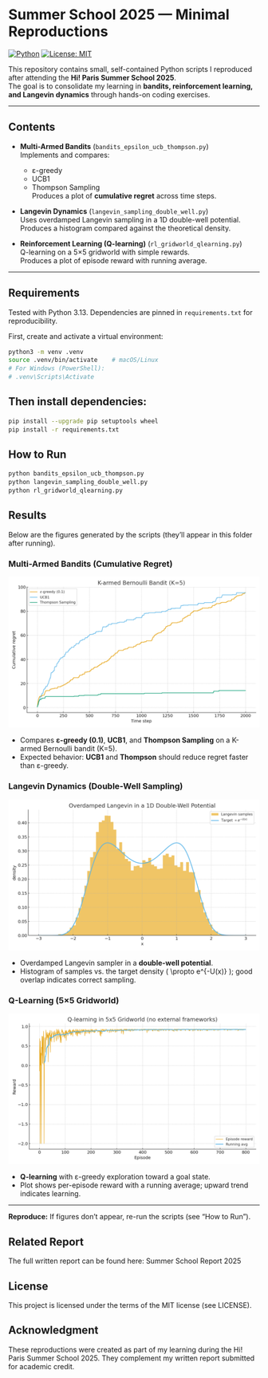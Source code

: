 # Summer School 2025 — Minimal Reproductions

[![Python](https://img.shields.io/badge/Python-3.13-blue)](https://www.python.org/downloads/release/python-3130/)
[![License: MIT](https://img.shields.io/badge/License-MIT-green.svg)](LICENSE)

This repository contains small, self-contained Python scripts I reproduced after attending the **Hi! Paris Summer School 2025**.  
The goal is to consolidate my learning in **bandits, reinforcement learning, and Langevin dynamics** through hands-on coding exercises.

---

## Contents
- **Multi-Armed Bandits** (`bandits_epsilon_ucb_thompson.py`)  
  Implements and compares:
  - ε-greedy
  - UCB1
  - Thompson Sampling  
  Produces a plot of **cumulative regret** across time steps.

- **Langevin Dynamics** (`langevin_sampling_double_well.py`)  
  Uses overdamped Langevin sampling in a 1D double-well potential.  
  Produces a histogram compared against the theoretical density.

- **Reinforcement Learning (Q-learning)** (`rl_gridworld_qlearning.py`)  
  Q-learning on a 5×5 gridworld with simple rewards.  
  Produces a plot of episode reward with running average.

---

## Requirements  
Tested with Python 3.13. Dependencies are pinned in `requirements.txt` for reproducibility.

First, create and activate a virtual environment:

```bash
python3 -m venv .venv
source .venv/bin/activate    # macOS/Linux
# For Windows (PowerShell):
# .venv\Scripts\Activate
```

## Then install dependencies:

```bash
pip install --upgrade pip setuptools wheel
pip install -r requirements.txt
```

## How to Run
```bash
python bandits_epsilon_ucb_thompson.py
python langevin_sampling_double_well.py
python rl_gridworld_qlearning.py
```
## Results

Below are the figures generated by the scripts (they’ll appear in this folder after running).

### Multi-Armed Bandits (Cumulative Regret)
![Bandit result](bandit_cumulative_regret.png)

- Compares **ε-greedy (0.1)**, **UCB1**, and **Thompson Sampling** on a K-armed Bernoulli bandit (K=5).
- Expected behavior: **UCB1** and **Thompson** should reduce regret faster than ε-greedy.

### Langevin Dynamics (Double-Well Sampling)
![Langevin result](langevin_double_well.png)

- Overdamped Langevin sampler in a **double-well potential**.
- Histogram of samples vs. the target density \( \propto e^{-U(x)} \); good overlap indicates correct sampling.

### Q-Learning (5×5 Gridworld)
![Q-learning result](gridworld_qlearning_rewards.png)

- **Q-learning** with ε-greedy exploration toward a goal state.
- Plot shows per-episode reward with a running average; upward trend indicates learning.

---

**Reproduce:** If figures don’t appear, re-run the scripts (see “How to Run”).  

## Related Report
The full written report can be found here: Summer School Report 2025

## License
This project is licensed under the terms of the MIT license (see LICENSE).

## Acknowledgment
These reproductions were created as part of my learning during the Hi! Paris Summer School 2025.
They complement my written report submitted for academic credit.
